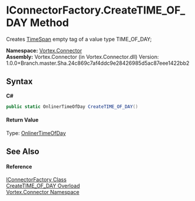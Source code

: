# IConnectorFactory.CreateTIME_OF_DAY Method 
 

Creates <a href="https://docs.microsoft.com/dotnet/api/system.timespan" target="_blank">TimeSpan</a> empty tag of a value type TIME_OF_DAY;

**Namespace:**&nbsp;<a href="N_Vortex_Connector.md">Vortex.Connector</a><br />**Assembly:**&nbsp;Vortex.Connector (in Vortex.Connector.dll) Version: 1.0.0+Branch.master.Sha.24c869c7af4ddc9e28426985d5ac87eee1422bb2

## Syntax

**C#**<br />
``` C#
public static OnlinerTimeOfDay CreateTIME_OF_DAY()
```


#### Return Value
Type: <a href="T_Vortex_Connector_ValueTypes_OnlinerTimeOfDay.md">OnlinerTimeOfDay</a><br />

## See Also


#### Reference
<a href="T_Vortex_Connector_IConnectorFactory.md">IConnectorFactory Class</a><br /><a href="Overload_Vortex_Connector_IConnectorFactory_CreateTIME_OF_DAY.md">CreateTIME_OF_DAY Overload</a><br /><a href="N_Vortex_Connector.md">Vortex.Connector Namespace</a><br />